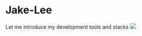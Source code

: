 # Jake-Lee
Let me introduce my development tools and stacks
<img src="https://capsule-render.vercel.app/api?type=transparent&color=auto&height=500&section=header&text=Let%20me%20introduce-nl-my%20development%20tools%20and%20stacks&fontSize=70" />

